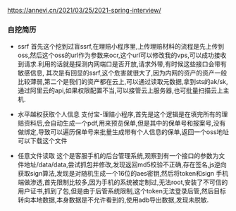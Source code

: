 https://annevi.cn/2021/03/25/2021-spring-interview/


### 自挖简历
- ssrf
首先这个挖到过盲ssrf,在理赔小程序里,上传理赔材料的流程是先上传到oss,然后这个oss的url作为参数来ocr,这个url可以修改我的vps,可以成功接收到请求.利用的话就是探测内网端口是否开放,请求外带,有时候这些接口会带有敏感信息,
其次是有回显的ssrf,这个危害就很大了,因为内网的资产的资产一般比较薄弱,第二个是我们的资产都在云上,可以通过读取元数据,拿到sts的ak/sk,通过阿里云的api,如果权限配置不当,可以接管云上服务器,也可批量扫描云上主机.

- 水平越权获取个人信息
支付宝-理赔小程序,首先是这个逻辑是在填完所有的理赔资料后,会自动生成一个pdf,用来预览保单,但是其中的保单号和报案号,没有做绑定,导致可以遍历保单号来批量生成带有个人信息的保单,返回一个oss地址可以下载这个文件

- 任意文件读取
这个是客服手机的后台管理系统,观察到有一个接口的参数为文件地址/data/data,尝试抓包并修改,发现返回md5校验不正确,存在签名,js逆向获取sign算法,发现是对随机生成一个16位的aes密钥,然后将token和sign
手机端做渗透,首先限制比较多,因为手机的系统被定制过,无法root,安装了不可信的用户证书,抓到了包,但是由于后管系统限制,这个token无法登录后管,然后目标转向本地数据,本身数据是不允许看到的,使用adb导出数据,发现未脱敏.






